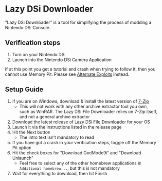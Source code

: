 # Lazy DSi Downloader

"Lazy DSi Downloader" is a tool for simplifying the process of modding a Nintendo DSi Console.

## Verification steps

1. Turn on your Nintendo DSi
1. Launch into the Nintendo DSi Camera Application

If at this point you get a tutorial and crash when trying to follow it, then you cannot use Memory Pit. Please see [Alternate Exploits](alternate-exploits) instead.

## Setup Guide

1. If you are on Windows, download & install the latest version of [7-Zip](https://www.7-zip.org/download.html)
   - This will not work with any other archive extractor tool you own, such as WinRAR. The Lazy DSi File Downloader relies on 7-Zip itself, and not a general archive extractor
1. Download the latest release of [Lazy DSi File Downloader](https://github.com/yourkalamity/lazy-dsi-file-downloader/releases) for your OS
1. Launch it via the instructions listed in the release page
1. Hit the Next button
   - The intro text isn't mandatory to read
1. If you have got a crash in your verification steps, toggle off the Memory Pit option
1. Hit the check boxes for "Download GodMode9i" and "Download Unlaunch"
   - Feel free to select any of the other homebrew applications in `Additional homebrew...`, but this is not mandatory
1. Wait for everything to download, then hit Finish
